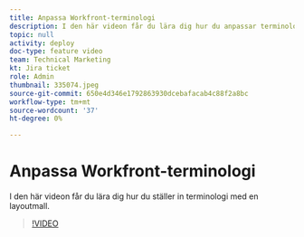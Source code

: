 ```yaml
---
title: Anpassa Workfront-terminologi
description: I den här videon får du lära dig hur du anpassar terminologi för uppgifter, projekt och andra objekt med hjälp av layoutmallar.
topic: null
activity: deploy
doc-type: feature video
team: Technical Marketing
kt: Jira ticket
role: Admin
thumbnail: 335074.jpeg
source-git-commit: 650e4d346e1792863930dcebafacab4c88f2a8bc
workflow-type: tm+mt
source-wordcount: '37'
ht-degree: 0%

---
```


# Anpassa Workfront-terminologi

I den här videon får du lära dig hur du ställer in terminologi med en layoutmall.

>[!VIDEO](https://video.tv.adobe.com/v/335074/?quality=12&learn=on)
